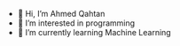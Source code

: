 - 👋 Hi, I’m Ahmed Qahtan
- 👀 I’m interested in programming
- 🌱 I’m currently learning Machine Learning


<!---
qn50/qn50 is a ✨ special ✨ repository because its `README.md` (this file) appears on your GitHub profile.
You can click the Preview link to take a look at your changes.
--->
